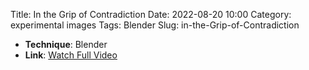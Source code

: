 Title: In the Grip of Contradiction
Date: 2022-08-20 10:00
Category: experimental images
Tags: Blender
Slug: in-the-Grip-of-Contradiction



- **Technique**: Blender
- **Link**: [Watch Full Video](https://youtu.be/CFYk3s_t2pw)
